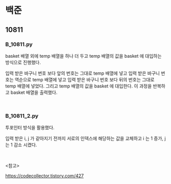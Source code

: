 # 백준

## 10811

### B_10811.py

basket 배열 외에 temp 배열을 하나 더 두고 temp 배열의 값을 basket 에 대입하는 방식으로 진행했다.

입력 받은 바구니 번호 보다 앞의 번호는 그대로 temp 배열에 넣고 입력 받은 바구니 번호는 역순으로 temp 배열에 넣고 입력 받은 바구니 번호 보다 뒤의 번호는 그대로 temp 배열에 넣었다. 그리고 temp 배열의 값을 basket 에 대입한다. 이 과정을 반복하고 basket 배열을 출력했다.

<br>

### B_10811_2.py

투포인터 방식을 활용했다. 

입력 받은 i, j 가 같아지기 전까지 서로의 인덱스에 해당하는 값을 교체하고 i 는 1 증가, j 는 1 감소 시켰다.

<br>

<참고>

https://codecollector.tistory.com/427

